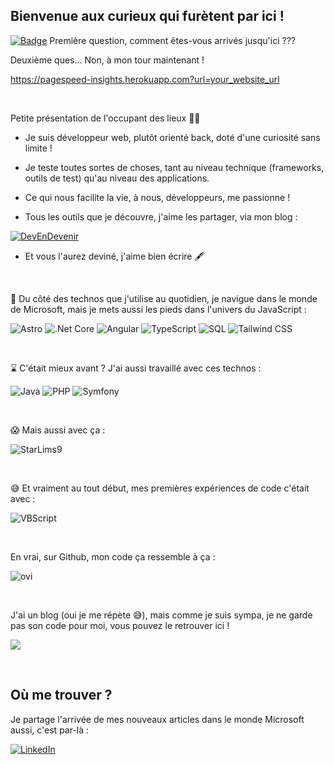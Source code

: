 ## Bienvenue aux curieux qui furètent par ici !
[![Badge](https://img.shields.io/badge/votre_texte-votre_message-couleur)](link="")
Première question, comment êtes-vous arrivés jusqu'ici ???

Deuxième ques... Non, à mon tour maintenant !

https://pagespeed-insights.herokuapp.com?url=your_website_url

&nbsp;

Petite présentation de l'occupant des lieux 🕵️‍♂️

- Je suis développeur web, plutôt orienté back, doté d'une curiosité sans limite ! 

- Je teste toutes sortes de choses, tant au niveau technique (frameworks, outils de test) qu'au niveau des applications.

- Ce qui nous facilite la vie, à nous, développeurs, me passionne !

- Tous les outils que je découvre, j'aime les partager, via mon blog :

[![DevEnDevenir](https://img.shields.io/badge/DevEnDevenir-FACC15?style=for-the-badge&logoColor=white)](https://ludovicdean.github.io/devendevenir)

- Et vous l'aurez deviné, j'aime bien écrire 🖋

&nbsp;

🤩 Du côté des technos que j'utilise au quotidien, je navigue dans le monde de Microsoft, mais je mets aussi les pieds dans l'univers du JavaScript :

![Astro](https://img.shields.io/badge/Astro-ec44cc?style=for-the-badge&logo=astro&logoColor=white)
![.Net Core](https://img.shields.io/badge/.NET%20Core-512BD4?style=for-the-badge&logo=dotnet&logoColor=white)
![Angular](https://img.shields.io/badge/Angular-DD0031?style=for-the-badge&logo=angular&logoColor=white)
![TypeScript](https://img.shields.io/badge/TypeScript-007ACC?style=for-the-badge&logo=typescript&logoColor=white)
![SQL](https://img.shields.io/badge/SQL-4479A1?style=for-the-badge&logo=mysql&logoColor=white)
![Tailwind CSS](https://img.shields.io/badge/Tailwind_CSS-06B6D4?style=for-the-badge&logo=tailwind-css&logoColor=white)

&nbsp;

⌛ C'était mieux avant ? J'ai aussi travaillé avec ces technos :

![Java](https://img.shields.io/badge/Java-ED8B00?style=for-the-badge&logo=openjdk&logoColor=white)
![PHP](https://img.shields.io/badge/PHP-777BB4?style=for-the-badge&logo=php&logoColor=white)
![Symfony](https://img.shields.io/badge/Symfony-000000?style=for-the-badge&logo=symfony&logoColor=white)

&nbsp;

😱 Mais aussi avec ça :

![StarLims9](https://img.shields.io/badge/StarLims9-0078D4?style=for-the-badge&logoColor=white)

&nbsp;

😅 Et vraiment au tout début, mes premières expériences de code c'était avec :

![VBScript](https://img.shields.io/badge/VBScript-15DCDC?style=for-the-badge&logo=vbscript&logoColor=white)

&nbsp;

En vrai, sur Github, mon code ça ressemble à ça :

<img src="https://github-readme-stats.vercel.app/api/top-langs?username=ludovicdean&show_icons=true&locale=fr&layout=compact&theme=chartreuse-dark" alt="ovi" />

&nbsp;

J'ai un blog (oui je me répète 😅), mais comme je suis sympa, je ne garde pas son code pour moi, vous pouvez le retrouver ici !

[![](https://github-readme-stats.vercel.app/api/pin/?username=ludovicdean&repo=astro-blog)](https://github.com/ludovicdean/devendevenir)

&nbsp;

## Où me trouver ?

Je partage l'arrivée de mes nouveaux articles dans le monde Microsoft aussi, c'est par-là :

[![LinkedIn](https://img.shields.io/badge/linkedin-%230077B5.svg?style=for-the-badge&logo=linkedin&logoColor=white)](https://www.linkedin.com/in/ludovic-dean/)

<!--
**ludovicdean/ludovicdean** is a ✨ _special_ ✨ repository because its `README.md` (this file) appears on your GitHub profile.

Here are some ideas to get you started:

- 🔭 I’m currently working on ...
- 🌱 I’m currently learning ...
- 👯 I’m looking to collaborate on ...
- 🤔 I’m looking for help with ...
- 💬 Ask me about ...
- 📫 How to reach me: ...
- 😄 Pronouns: ...
- ⚡ Fun fact: ...

Useful ressources to customize your Github profile :

https://github.com/madushadhanushka/github-readme
https://github.com/rzashakeri/beautify-github-profile?tab=readme-ov-file
-->
